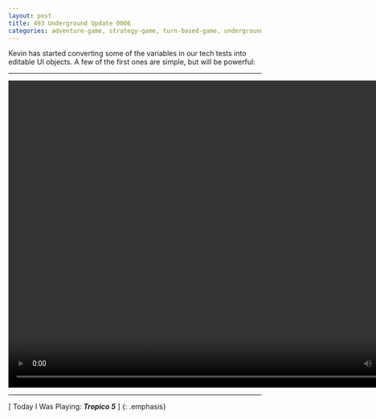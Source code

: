 ```yaml
---
layout: post
title: 493 Underground Update 0006
categories: adventure-game, strategy-game, turn-based-game, underground
---
```

Kevin has started converting some of the variables in our tech tests into editable UI objects.  A few of the first ones are simple, but will be powerful:

---

<video class="img-contain" width="836" height="612" controls>
  <source src="/img/games/493_Underground_Update_0006.mov" type="video/mp4">
  Your browser does not support the video tag.
</video>

---

[ Today I Was Playing: ***Tropico 5*** ]
{: .emphasis}